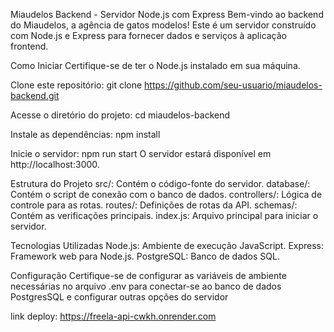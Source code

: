 Miaudelos Backend - Servidor Node.js com Express
Bem-vindo ao backend do Miaudelos, a agência de gatos modelos! Este é um servidor construído com Node.js e Express para fornecer dados e serviços à aplicação frontend.

Como Iniciar
Certifique-se de ter o Node.js instalado em sua máquina.

Clone este repositório:
git clone https://github.com/seu-usuario/miaudelos-backend.git

Acesse o diretório do projeto:
cd miaudelos-backend

Instale as dependências:
npm install

Inicie o servidor:
npm run start
O servidor estará disponível em http://localhost:3000.

Estrutura do Projeto
src/: Contém o código-fonte do servidor.
database/: Contém o script de conexão com o banco de dados.
controllers/: Lógica de controle para as rotas.
routes/: Definições de rotas da API.
schemas/: Contém as verificações principais.
index.js: Arquivo principal para iniciar o servidor.

Tecnologias Utilizadas
Node.js: Ambiente de execução JavaScript.
Express: Framework web para Node.js.
PostgreSQL: Banco de dados SQL.

Configuração
Certifique-se de configurar as variáveis de ambiente necessárias no arquivo .env para conectar-se ao banco de dados PostgresSQL e configurar outras opções do servidor

link deploy: https://freela-api-cwkh.onrender.com
